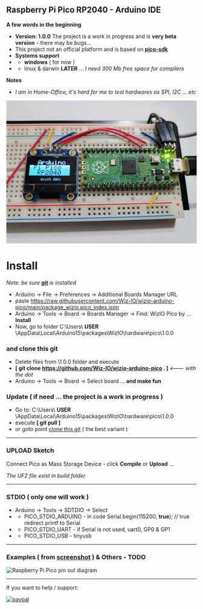 ## Raspberry Pi Pico RP2040 - Arduino IDE

**A few words in the beginning**
* **Version: 1.0.0** The project is a work in progress and is **very beta version** - there may be bugs...
* This project not an official platform and is based on [**pico-sdk**](https://github.com/raspberrypi/pico-sdk)
* **Systems support**
* * **windows** ( for now )
* * linux & darwin **LATER** ... _I need 300 Mb free space for compilers_

**Notes**
* _I am in Home-Office, it's hard for me to test hardwares as SPI, I2C ... etc_

![pico](https://raw.githubusercontent.com/Wiz-IO/LIB/master/pico/a1.jpg)

# Install
_Note: be sure [**git**](https://git-scm.com/downloads) is installed_
* Arduino -> File -> Preferences -> Additional Boards Manager URL
* paste https://raw.githubusercontent.com/Wiz-IO/wizio-arduino-pico/main/package_wizio.pico_index.json
* Arduino -> Tools -> Board -> Boards Manager -> Find: WizIO Pico by ... **Install**
* Now, go to folder C:\Users\ **USER** \AppData\Local\Arduino15\packages\WizIO\hardware\pico\1.0.0
### and clone this git
* Delete files from \1.0.0 folder and execute
* **[ git clone https://github.com/Wiz-IO/wizio-arduino-pico . ]** _<--- with the dot_
* Arduino -> Tools -> Board -> Select board ... **and make fun**

### Update ( if need ... the project is a work in progress )
* Go to: C:\Users\ **USER** \AppData\Local\Arduino15\packages\WizIO\hardware\pico\1.0.0
* execute **[ git pull ]**
* or goto point [clone this git](https://github.com/Wiz-IO/wizio-arduino-pico/blob/master/README.md#clone) ( the best variant )

***
### UPLOAD Sketch

Connect Pico as Mass Storage Device - click **Compile** or **Upload** ...

_The UF2 file exist in build folder_

***

### STDIO ( only one will work )
* Arduino -> Tools -> SDTDIO -> Select
* * PICO_STDIO_ARDUINO - in code Serial.begin(115200, **true**); // true redirect printf to Serial
* * PICO_STDIO_UART - if Serial is not used, uart0, GP0 & GP1
* * PICO_STDIO_USB - tinyusb

****

### Examples ( from [screenshot](https://github.com/Wiz-IO/wizio-pico/blob/main/examples/arduino/pico-i2c-oled/src/main.cpp) ) & Others - TODO

<img src="https://www.raspberrypi.org/documentation/pico/getting-started/static/15243f1ffd3b8ee646a1708bf4c0e866/Pico-R3-Pinout.svg" alt="Raspberry Pi Pico pin out diagram">

***

If you want to help / support:  

[![paypal](https://www.paypalobjects.com/en_US/i/btn/btn_donate_SM.gif)](https://www.paypal.com/cgi-bin/webscr?cmd=_s-xclick&hosted_button_id=ESUP9LCZMZTD6)

